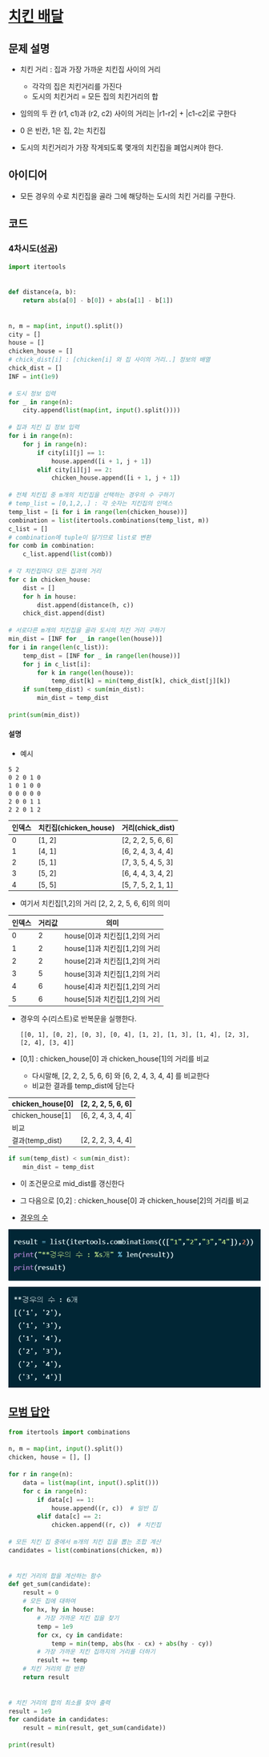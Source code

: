 # [치킨 배달](https://www.acmicpc.net/problem/15686)

## 문제 설명

- 치킨 거리 : 집과 가장 가까운 치킨집 사이의 거리
    - 각각의 집은 치킨거리를 가진다
    - 도시의 치킨거리 = 모든 집의 치킨거리의 합

- 임의의 두 칸 (r1, c1)과 (r2, c2) 사이의 거리는 |r1-r2| + |c1-c2|로 구한다
- 0 은 빈칸, 1은 집, 2는 치킨집

- 도시의 치킨거리가 가장 작게되도록 몇개의 치킨집을 폐업시켜야 한다.

## 아이디어

- 모든 경우의 수로 치킨집을 골라 그에 해당하는 도시의 치킨 거리를 구한다.

## 코드

### 4차시도([성공](https://www.acmicpc.net/status?user_id=guswns3371&problem_id=15686&from_mine=1))

```python
import itertools


def distance(a, b):
    return abs(a[0] - b[0]) + abs(a[1] - b[1])


n, m = map(int, input().split())
city = []
house = []
chicken_house = []
# chick_dist[i] : [chicken[i] 와 집 사이의 거리..] 정보의 배열
chick_dist = []
INF = int(1e9)

# 도시 정보 입력
for _ in range(n):
    city.append(list(map(int, input().split())))

# 집과 치킨 집 정보 입력
for i in range(n):
    for j in range(n):
        if city[i][j] == 1:
            house.append([i + 1, j + 1])
        elif city[i][j] == 2:
            chicken_house.append([i + 1, j + 1])

# 전체 치킨집 중 m개의 치킨집을 선택하는 경우의 수 구하기
# temp_list = [0,1,2,.] : 각 숫자는 치킨집의 인덱스
temp_list = [i for i in range(len(chicken_house))]
combination = list(itertools.combinations(temp_list, m))
c_list = []
# combination에 tuple이 담기므로 list로 변환
for comb in combination:
    c_list.append(list(comb))

# 각 치킨집마다 모든 집과의 거리
for c in chicken_house:
    dist = []
    for h in house:
        dist.append(distance(h, c))
    chick_dist.append(dist)

# 서로다른 m개의 치킨집을 골라 도시의 치킨 거리 구하기
min_dist = [INF for _ in range(len(house))]
for i in range(len(c_list)):
    temp_dist = [INF for _ in range(len(house))]
    for j in c_list[i]:
        for k in range(len(house)):
            temp_dist[k] = min(temp_dist[k], chick_dist[j][k])
    if sum(temp_dist) < sum(min_dist):
        min_dist = temp_dist

print(sum(min_dist))
```

#### 설명

- 예시

```
5 2
0 2 0 1 0
1 0 1 0 0
0 0 0 0 0
2 0 0 1 1
2 2 0 1 2
```

|인덱스|치킨집(chicken_house)|거리(chick_dist)|
|---|---|---|
|0|[1, 2]|[2, 2, 2, 5, 6, 6]|
|1|[4, 1]|[6, 2, 4, 3, 4, 4]|
|2|[5, 1]|[7, 3, 5, 4, 5, 3]|
|3|[5, 2]|[6, 4, 4, 3, 4, 2]|
|4|[5, 5]|[5, 7, 5, 2, 1, 1]|

- 여기서 치킨집[1,2]의 거리 [2, 2, 2, 5, 6, 6]의 의미

|인덱스|거리값|의미|
|---|---|---|
|0|2|house[0]과 치킨집[1,2]의 거리|
|1|2|house[1]과 치킨집[1,2]의 거리|
|2|2|house[2]과 치킨집[1,2]의 거리|
|3|5|house[3]과 치킨집[1,2]의 거리|
|4|6|house[4]과 치킨집[1,2]의 거리|
|5|6|house[5]과 치킨집[1,2]의 거리|

- 경우의 수(리스트)로 반복문을 실행한다.

      [[0, 1], [0, 2], [0, 3], [0, 4], [1, 2], [1, 3], [1, 4], [2, 3], [2, 4], [3, 4]]

- [0,1] : chicken_house[0] 과 chicken_house[1]의 거리를 비교
    - 다시말해, [2, 2, 2, 5, 6, 6] 와 [6, 2, 4, 3, 4, 4] 를 비교한다
    - 비교한 결과를 temp_dist에 담는다

|chicken_house[0]|[2, 2, 2, 5, 6, 6]|
|---|---|
|chicken_house[1]|[6, 2, 4, 3, 4, 4]|
|비교||
|결과(temp_dist)|[2, 2, 2, 3, 4, 4]|

```python
if sum(temp_dist) < sum(min_dist):
    min_dist = temp_dist
```

- 이 조건문으로 mid_dist를 갱신한다
- 그 다음으로 [0,2] : chicken_house[0] 과 chicken_house[2]의 거리를 비교


- [경우의 수](https://yganalyst.github.io/etc/memo_18_itertools/)

![img.png](img.png)

## [모범 답안](https://github.com/ndb796/python-for-coding-test/blob/master/12/7.py)

```python
from itertools import combinations

n, m = map(int, input().split())
chicken, house = [], []

for r in range(n):
    data = list(map(int, input().split()))
    for c in range(n):
        if data[c] == 1:
            house.append((r, c))  # 일반 집
        elif data[c] == 2:
            chicken.append((r, c))  # 치킨집

# 모든 치킨 집 중에서 m개의 치킨 집을 뽑는 조합 계산
candidates = list(combinations(chicken, m))


# 치킨 거리의 합을 계산하는 함수
def get_sum(candidate):
    result = 0
    # 모든 집에 대하여
    for hx, hy in house:
        # 가장 가까운 치킨 집을 찾기
        temp = 1e9
        for cx, cy in candidate:
            temp = min(temp, abs(hx - cx) + abs(hy - cy))
        # 가장 가까운 치킨 집까지의 거리를 더하기
        result += temp
    # 치킨 거리의 합 반환
    return result


# 치킨 거리의 합의 최소를 찾아 출력
result = 1e9
for candidate in candidates:
    result = min(result, get_sum(candidate))

print(result)
```